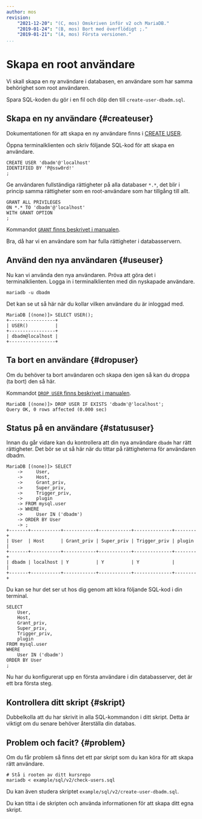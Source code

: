 ```yaml
---
author: mos
revision:
    "2021-12-20": "(C, mos) Omskriven inför v2 och MariaDB."
    "2019-01-24": "(B, mos) Bort med överflödigt ;."
    "2019-01-21": "(A, mos) Första versionen."
...
```

Skapa en root användare
==================================

Vi skall skapa en ny användare i databasen, en användare som har samma behörighet som root användaren.

Spara SQL-koden du gör i en fil och döp den till `create-user-dbadm.sql`.



Skapa en ny användare {#createuser}
--------------------------------------

Dokumentationen för att skapa en ny användare finns i [CREATE USER](https://mariadb.com/kb/en/create-user/).

Öppna terminalklienten och skriv följande SQL-kod för att skapa en användare.

```text
CREATE USER 'dbadm'@'localhost'
IDENTIFIED BY 'P@ssw0rd!'
;
```

Ge användaren fullständiga rättigheter på alla databaser `*.*`, det blir i princip samma rättigheter som en root-användare som har tillgång till allt.

```text
GRANT ALL PRIVILEGES
ON *.* TO 'dbadm'@'localhost'
WITH GRANT OPTION
;
```

Kommandot [`GRANT` finns beskrivet i manualen](https://mariadb.com/kb/en/grant/).

Bra, då har vi en användare som har fulla rättigheter i databasservern.



Använd den nya användaren {#useuser}
--------------------------------------

Nu kan vi använda den nya användaren. Pröva att göra det i terminalklienten. Logga in i terminalklienten med din nyskapade användare.

```text
mariadb -u dbadm
```

Det kan se ut så här när du kollar vilken användare du är inloggad med.

```text
MariaDB [(none)]> SELECT USER();
+-----------------+
| USER()          |
+-----------------+
| dbadm@localhost |
+-----------------+
```



Ta bort en användare {#dropuser}
--------------------------------------

Om du behöver ta bort användaren och skapa den igen så kan du droppa (ta bort) den så här.

Kommandot [`DROP USER` finns beskrivet i manualen](https://mariadb.com/kb/en/drop-user/).

```text
MariaDB [(none)]> DROP USER IF EXISTS 'dbadm'@'localhost';
Query OK, 0 rows affected (0.000 sec)
```



Status på en användare {#statususer}
--------------------------------------

Innan du går vidare kan du kontrollera att din nya användare `dbadm` har rätt rättigheter. Det bör se ut så här när du tittar på rättigheterna för användaren dbadm.

```text
MariaDB [(none)]> SELECT
    ->     User,
    ->     Host,
    ->     Grant_priv,
    ->     Super_priv,
    ->     Trigger_priv,
    ->     plugin
    -> FROM mysql.user
    -> WHERE
    ->     User IN ('dbadm')
    -> ORDER BY User
    -> ;
+-------+-----------+------------+------------+--------------+--------+  
| User  | Host      | Grant_priv | Super_priv | Trigger_priv | plugin |  
+-------+-----------+------------+------------+--------------+--------+  
| dbadm | localhost | Y          | Y          | Y            |        |  
+-------+-----------+------------+------------+--------------+--------+  
```

Du kan se hur det ser ut hos dig genom att köra följande SQL-kod i din terminal.

```text
SELECT
    User,
    Host,
    Grant_priv,
    Super_priv,
    Trigger_priv,
    plugin
FROM mysql.user
WHERE
    User IN ('dbadm')
ORDER BY User
;
```

Nu har du konfigurerat upp en första användare i din databasserver, det är ett bra första steg.



Kontrollera ditt skript {#skript}
--------------------------------------

Dubbelkolla att du har skrivit in alla SQL-kommandon i ditt skript. Detta är viktigt om du senare behöver återställa din databas.



Problem och facit? {#problem}
--------------------------------------

Om du får problem så finns det ett par skript som du kan köra för att skapa rätt användare.

```text
# Stå i rooten av ditt kursrepo
mariadb < example/sql/v2/check-users.sql
```

Du kan även studera skriptet `example/sql/v2/create-user-dbadm.sql`.

Du kan titta i de skripten och använda informationen för att skapa ditt egna skript.

